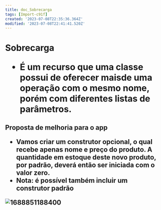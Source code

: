 ```yaml
---
title: doc_Sobrecarga
tags: [Import-c91f]
created: '2023-07-08T22:35:36.364Z'
modified: '2023-07-08T22:41:41.520Z'
---
```


<h1>Sobrecarga

* É um recurso que uma classe possui de oferecer maisde uma operação com o mesmo nome, porém com diferentes listas de parâmetros.

<h2> Proposta de melhoria para o app

* Vamos criar um construtor opcional, o qual recebe apenas nome e preço do produto. A quantidade em estoque deste novo produto, por padrão, deverá então ser iniciada com o valor zero.
* Nota: é possível também incluir um construtor padrão

![1688851188400](image/doc_Sobrecarga/1688851188400.png)
